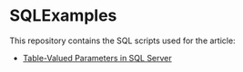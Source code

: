 # SQLExamples
This repository contains the SQL scripts used for the article:
- [Table-Valued Parameters in SQL Server](https://henriquesd.medium.com/table-valued-parameters-in-sql-server-5a8d2af7800f)
